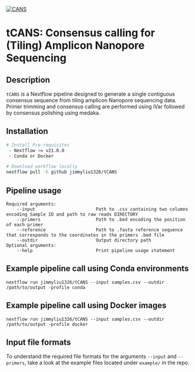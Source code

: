 [![CANS](https://circleci.com/gh/jimmyliu1326/tCANS.svg?style=svg)](https://app.circleci.com/pipelines/github/jimmyliu1326/tCANS)
# tCANS: Consensus calling for (Tiling) Amplicon Nanopore Sequencing

## Description
`tCANS` is a Nextflow pipeline designed to generate a single contiguous consensus sequence from tiling amplicon Nanopore sequencing data. Primer trimming and consensus calling are performed using iVar followed by consensus polishing using medaka.

## Installation
```bash
# Install Pre-requisites
 - Nextflow >= v21.0.0
 - Conda or Docker

# Download workflow locally
nextflow pull -h github jimmyliu1326/tCANS
```

## Pipeline usage
```
Required arguments:
    --input                       Path to .csv containing two columns encoding Sample ID and path to raw reads DIRECTORY
    --primers                     Path to .bed encoding the position of each primer
    --reference                   Path to .fasta reference sequence that corresponds to the coordinates in the primers .bed file
    --outdir                      Output directory path
Optional arguments:
    --help                        Print pipeline usage statement
```

## Example pipeline call using Conda environments
```
nextflow run jimmyliu1326/tCANS --input samples.csv --outdir /path/to/output -profile conda
```

## Example pipeline call using Docker images
```
nextflow run jimmyliu1326/tCANS --input samples.csv --outdir /path/to/output -profile docker
```

## Input file formats
To understand the required file formats for the arguments `--input` and `--primers`, take a look at the example files located under `example/` in the repo.